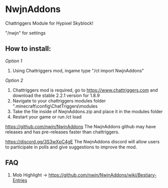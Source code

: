 # NwjnAddons
Chattriggers Module for Hypixel Skyblock!

"/nwjn" for settings

## How to install:
*Option 1*
1. Using Chattriggers mod, ingame type "/ct import NwjnAddons"

*Option 2*
1. Chattriggers mod is required, go to https://www.chattriggers.com and download the stable 2.2.1 version for 1.8.9
2. Navigate to your chattriggers modules folder ".minecraft\config\ChatTriggers\modules
3. Take the file inside of NwjnAddons.zip and place it in the modules folder
4. Restart your game or run /ct load
 
https://github.com/nwjn/NwjnAddons 
The NwjnAddons github may have releases and has pre-releases faster than chattriggers.

https://discord.gg/3S3wXpC4gE
The NwjnAddons discord will allow users to participate in polls and give suggestions to improve the mod.

## FAQ
1. Mob Highlight -> https://github.com/nwjn/NwjnAddons/wiki/Bestiary-Entries